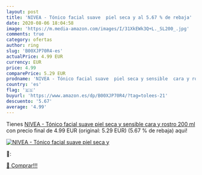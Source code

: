 ```yaml
---
layout: post
title: 'NIVEA - Tónico facial suave  piel seca y al 5.67 % de rebaja'
date: 2020-08-06 18:04:58
image: 'https://m.media-amazon.com/images/I/31XkEWk3Q+L._SL200_.jpg'
comments: true
category: ofertas
author: ring
slug: 'B00XJP70R4-es'
actualPrice: 4.99 EUR
currency: EUR
price: 4.99
comparePrice: 5.29 EUR
prodname: 'NIVEA - Tónico facial suave  piel seca y sensible  cara y rostro  200 ml'
country: 'es'
flag: '🇪🇸'
buyurl: 'https://www.amazon.es/dp/B00XJP70R4/?tag=tolees-21'
descuento: '5.67'
average: '4.99'
---
```


Tienes [NIVEA - Tónico facial suave  piel seca y sensible  cara y rostro  200 ml](https://www.amazon.es/dp/B00XJP70R4/?tag=tolees-21) con precio final de  4.99 EUR (original: 5.29 EUR) (5.67 %  de rebaja) aqui!

[![NIVEA - Tónico facial suave  piel seca y](https://m.media-amazon.com/images/I/31XkEWk3Q+L._SL200_.jpg)](https://www.amazon.es/dp/B00XJP70R4/?tag=tolees-21)

🔎:


[🛒 Comprar!!!](https://www.amazon.es/dp/B00XJP70R4/?tag=tolees-21)

